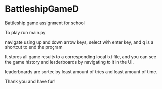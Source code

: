# BattleshipGameD
Battleship game assignment for school

To play run main.py

navigate using up and down arrow keys, select with enter key, and q is a shortcut to end the program

It stores all game results to a corresponding local txt file, and you can see the game history and leaderboards by navigating to it in the UI.

leaderboards are sorted by least amount of tries and least amount of time.

Thank you and have fun!
